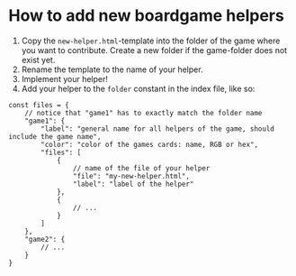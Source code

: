 # How to add new boardgame helpers

1. Copy the `new-helper.html`-template into the folder of the game where you want to contribute. Create a new folder if the game-folder does not exist yet.
2. Rename the template to the name of your helper.
3. Implement your helper!
4. Add your helper to the `folder` constant in the index file, like so:
```JS
const files = {
    // notice that "game1" has to exactly match the folder name
    "game1": {
        "label": "general name for all helpers of the game, should include the game name",
        "color": "color of the games cards: name, RGB or hex",
        "files": [
            {
                // name of the file of your helper
                "file": "my-new-helper.html",
                "label": "label of the helper"
            },
            {
                // ...
            }
        ]
    },
    "game2": {
        // ...
    }
}
```
